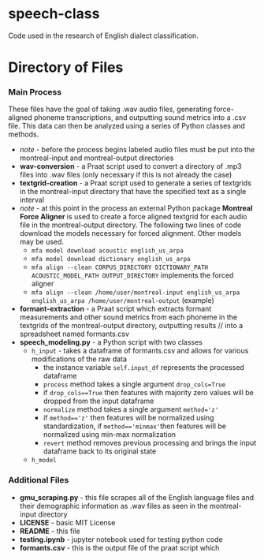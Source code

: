 # speech-class
Code used in the research of English dialect classification.
# Directory of Files
### Main Process
<p> These files have the goal of taking .wav audio files, generating force-aligned phoneme transcriptions, and outputting sound metrics into a .csv file. This data
can then be analyzed using a series of Python classes and methods. </p>

- *note* - before the process begins labeled audio files must be put into the montreal-input and montreal-output directories <br>
- **wav-conversion** - a Praat script used to convert a directory of .mp3 files into .wav files (only necessary if this is not already the case) <br>
- **textgrid-creation** - a Praat script used to generate a series of textgrids in the montreal-input directory that have the specified text as a single interval <br>
- *note* - at this point in the process an external Python package **Montreal Force Aligner** is used to create a force aligned textgrid for each audio file in the montreal-output directory.
   The following two lines of code download the models necessary for forced alignment. Other models may be used. <br>
  - `mfa model download acoustic english_us_arpa` <br>
  - `mfa model download dictionary english_us_arpa` <br>
  - `mfa align --clean CORPUS_DIRECTORY DICTIONARY_PATH ACOUSTIC_MODEL_PATH OUTPUT_DIRECTORY` implements the forced aligner <br>
  - `mfa align --clean /home/user/montreal-input english_us_arpa english_us_arpa /home/user/montreal-output` (example) <br>
- **formant-extraction** - a Praat script which extracts formant measurements and other sound metrics from each phoneme in the textgrids of the montreal-output directory, outputting results //
into a spreadsheet named formants.csv <br>
- **speech_modeling.py** - a Python script with two classes <br>
  - `h_input` - takes a dataframe of formants.csv and allows for various modifications of the raw data <br>
    - the instance variable `self.input_df` represents the processed dataframe <br>
    - `process` method takes a single argument `drop_cols=True` <br>
    - if `drop_cols==True` then features with majority zero values will be dropped from the input dataframe <br>
    - `normalize` method takes a single argument `method='z'` <br>
    - if `method=='z'` then features will be normalized using standardization, if `method=='minmax'`then features will be normalized using min-max normalization <br>
    - `revert` method removes previous processing and brings the input dataframe back to its original state <br>
  - `h_model` <br>

### Additional Files <br>
- **gmu_scraping.py** - this file scrapes all of the English language files and their demographic information as .wav files as seen in the montreal-input directory <br>
- **LICENSE** - basic MIT License <br>
- **README** - this file <br>
- **testing.ipynb** - jupyter notebook used for testing python code <br>
- **formants.csv** - this is the output file of the praat script which <br>
